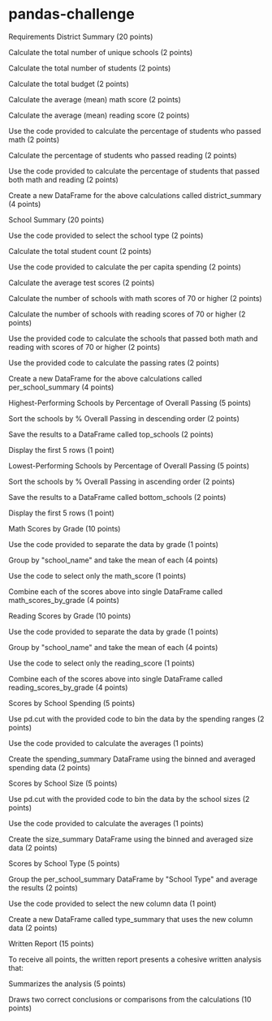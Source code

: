 # pandas-challenge

Requirements
District Summary (20 points)

Calculate the total number of unique schools (2 points)

Calculate the total number of students (2 points)

Calculate the total budget (2 points)

Calculate the average (mean) math score (2 points)

Calculate the average (mean) reading score (2 points)

Use the code provided to calculate the percentage of students who passed math (2 points)

Calculate the percentage of students who passed reading (2 points)

Use the code provided to calculate the percentage of students that passed both math and reading (2 points)

Create a new DataFrame for the above calculations called district_summary (4 points)

School Summary (20 points)

Use the code provided to select the school type (2 points)

Calculate the total student count (2 points)

Use the code provided to calculate the per capita spending (2 points)

Calculate the average test scores (2 points)

Calculate the number of schools with math scores of 70 or higher (2 points)

Calculate the number of schools with reading scores of 70 or higher (2 points)

Use the provided code to calculate the schools that passed both math and reading with scores of 70 or higher (2 points)

Use the provided code to calculate the passing rates (2 points)

Create a new DataFrame for the above calculations called per_school_summary (4 points)

Highest-Performing Schools by Percentage of Overall Passing (5 points)

Sort the schools by % Overall Passing in descending order (2 points)

Save the results to a DataFrame called top_schools (2 points)

Display the first 5 rows (1 point)

Lowest-Performing Schools by Percentage of Overall Passing (5 points)

Sort the schools by % Overall Passing in ascending order (2 points)

Save the results to a DataFrame called bottom_schools (2 points)

Display the first 5 rows (1 point)

Math Scores by Grade (10 points)

Use the code provided to separate the data by grade (1 points)

Group by "school_name" and take the mean of each (4 points)

Use the code to select only the math_score (1 points)

Combine each of the scores above into single DataFrame called math_scores_by_grade (4 points)

Reading Scores by Grade (10 points)

Use the code provided to separate the data by grade (1 points)

Group by "school_name" and take the mean of each (4 points)

Use the code to select only the reading_score (1 points)

Combine each of the scores above into single DataFrame called reading_scores_by_grade (4 points)

Scores by School Spending (5 points)

Use pd.cut with the provided code to bin the data by the spending ranges (2 points)

Use the code provided to calculate the averages (1 points)

Create the spending_summary DataFrame using the binned and averaged spending data (2 points)

Scores by School Size (5 points)

Use pd.cut with the provided code to bin the data by the school sizes (2 points)

Use the code provided to calculate the averages (1 points)

Create the size_summary DataFrame using the binned and averaged size data (2 points)

Scores by School Type (5 points)

Group the per_school_summary DataFrame by "School Type" and average the results (2 points)

Use the code provided to select the new column data (1 point)

Create a new DataFrame called type_summary that uses the new column data (2 points)

Written Report (15 points)

To receive all points, the written report presents a cohesive written analysis that:

Summarizes the analysis (5 points)

Draws two correct conclusions or comparisons from the calculations (10 points)
